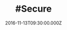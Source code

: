 ---
title: "#Secure"
image: "https://i.imgur.com/MuLYIpM.jpg"
date: "2016-11-13T09:30:00.000Z"
video:
  type: "vimeo"
  id: 191377511
speaker:
  name: "Bart Wilkins"
  permalink: "bart-wilkins"
series: "selfie"
---